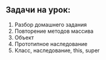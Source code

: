 ## Задачи на урок:

1. Разбор домашнего задания
2. Повторение методов массива
3. Объект
4. Прототипное наследование
5. Класс, наследование, this, super 
















